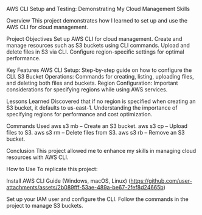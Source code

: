 AWS CLI Setup and Testing: Demonstrating My Cloud Management Skills

Overview
This project demonstrates how I learned to set up and use the AWS CLI for cloud management.

Project Objectives
Set up AWS CLI for cloud management.
Create and manage resources such as S3 buckets using CLI commands.
Upload and delete files in S3 via CLI.
Configure region-specific settings for optimal performance.

Key Features
AWS CLI Setup: Step-by-step guide on how to configure the CLI.
S3 Bucket Operations: Commands for creating, listing, uploading files, and deleting both files and buckets.
Region Configuration: Important considerations for specifying regions while using AWS services.

Lessons Learned
Discovered that if no region is specified when creating an S3 bucket, it defaults to us-east-1.
Understanding the importance of specifying regions for performance and cost optimization.

Commands Used
aws s3 mb – Create an S3 bucket.
aws s3 cp – Upload files to S3.
aws s3 rm – Delete files from S3.
aws s3 rb – Remove an S3 bucket.

Conclusion
This project allowed me to enhance my skills in managing cloud resources with AWS CLI.

How to Use
To replicate this project:

Install AWS CLI Guide (Windows, macOS, Linux)
(https://github.com/user-attachments/assets/2b089fff-53ae-489a-be67-2fef8d24665b)

Set up your IAM user and configure the CLI.
Follow the commands in the project to manage S3 buckets.
